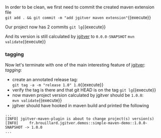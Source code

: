 In order to be clean, we first need to commit the created maven extension file   
  `git add . && git commit -m "add jgitver maven extension"`{{execute}}
  
Our project now has 2 commits 
  `git lg`{{execute}}    

And its version is still calculated by [jgitver](http://github.com/jgitver/jgitver) to `0.0.0-SNAPSHOT` 
  `mvn validate`{{execute}}

### tagging
Now let's terminate with one of the main interesting feature of [jgitver](http://github.com/jgitver/jgitver): _tagging_:
- create an annotated release tag:  
  `git tag -a -m "release 1.0" 1.0`{{execute}}
- verify the tag is there and that git HEAD is on the tag 
  `git lg`{{execute}}    
- now maven project version calculated by jgitver should be `1.0.0`:  
  `mvn validate`{{execute}}  
- jgitver should have hooked in maven build and printed the following
````
...
[INFO] jgitver-maven-plugin is about to change project(s) version(s)
[INFO]     fr.brouillard.jgitver.demos::simple-maven-demo::1.0.0-SNAPSHOT -> 1.0.0
...
````

